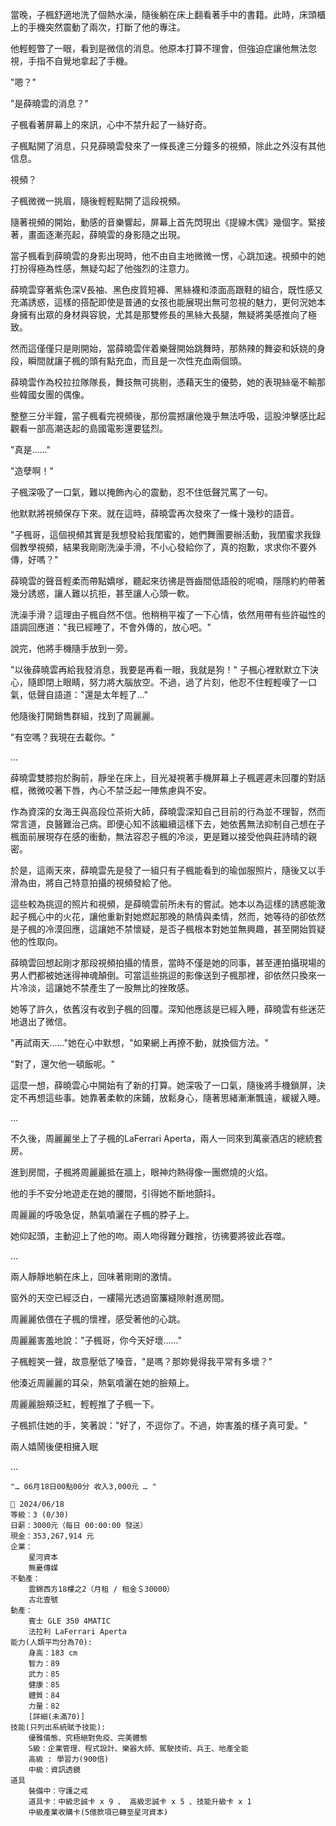 當晚，子楓舒適地洗了個熱水澡，隨後躺在床上翻看著手中的書籍。此時，床頭櫃上的手機突然震動了兩次，打斷了他的專注。

他輕輕瞥了一眼，看到是微信的消息。他原本打算不理會，但強迫症讓他無法忽視，手指不自覺地拿起了手機。

"嗯？"

"是薛曉雲的消息？"

子楓看著屏幕上的來訊，心中不禁升起了一絲好奇。

子楓點開了消息，只見薛曉雲發來了一條長達三分鐘多的視頻，除此之外沒有其他信息。

視頻？

子楓微微一挑眉，隨後輕輕點開了這段視頻。

隨著視頻的開始，動感的音樂響起，屏幕上首先閃現出《提線木偶》幾個字。緊接著，畫面逐漸亮起，薛曉雲的身影隨之出現。

當子楓看到薛曉雲的身影出現時，他不由自主地微微一愣，心跳加速。視頻中的她打扮得極為性感，無疑勾起了他強烈的注意力。

薛曉雲穿著紫色深V長袖、黑色皮質短褲、黑絲襪和漆面高跟鞋的組合，既性感又充滿誘惑，這樣的搭配即使是普通的女孩也能展現出無可忽視的魅力，更何況她本身擁有出眾的身材與容貌，尤其是那雙修長的黑絲大長腿，無疑將美感推向了極致。

然而這僅僅只是剛開始，當薛曉雲伴着樂聲開始跳舞時，那熱辣的舞姿和妖娆的身段，瞬間就讓子楓的頭有點充血，而且是一次性充血兩個頭。

薛曉雲作為校拉拉隊隊長，舞技無可挑剔，憑藉天生的優勢，她的表現絲毫不輸那些韓國女團的偶像。

整整三分半鐘，當子楓看完視頻後，那份震撼讓他幾乎無法呼吸，這股沖擊感比起觀看一部高潮迭起的島國電影還要猛烈。

"真是……"

"造孽啊！"

子楓深吸了一口氣，難以掩飾內心的震動，忍不住低聲咒罵了一句。

他默默將視頻保存下來。就在這時，薛曉雲再次發來了一條十幾秒的語音。

"子楓哥，這個視頻其實是我想發給我閨蜜的，她們舞團要辦活動，我閨蜜求我錄個教學視頻，結果我剛剛洗澡手滑，不小心發給你了，真的抱歉，求求你不要外傳，好嗎？" 

薛曉雲的聲音輕柔而帶點嬌嗲，聽起來彷彿是唇齒間低語般的呢喃，隱隱約約帶著幾分誘惑，讓人難以抗拒，甚至讓人心頭一軟。

洗澡手滑？這理由子楓自然不信。他稍稍平複了一下心情，依然用帶有些許磁性的語調回應道："我已經睡了，不會外傳的，放心吧。"

說完，他將手機隨手放到一旁。

"以後薛曉雲再給我發消息，我要是再看一眼，我就是狗！" 子楓心裡默默立下決心，隨即閉上眼睛，努力將大腦放空。不過，過了片刻，他忍不住輕輕嘆了一口氣，低聲自語道："還是太年輕了…"

他隨後打開銷售群組，找到了周麗麗。

"有空嗎？我現在去載你。"

...

薛曉雲雙膝抱於胸前，靜坐在床上，目光凝視著手機屏幕上子楓遲遲未回覆的對話框，微微咬著下唇，內心不禁泛起一陣焦慮與不安。

作為資深的女海王與高段位茶術大師，薛曉雲深知自己目前的行為並不理智，然而常言道，良醫難治己病。即便心知不該繼續這樣下去，她依舊無法抑制自己想在子楓面前展現存在感的衝動，無法容忍子楓的冷淡，更是難以接受他與莊詩晴的親密。

於是，這兩天來，薛曉雲先是發了一組只有子楓能看到的瑜伽服照片，隨後又以手滑為由，將自己特意拍攝的視頻發給了他。

這些較為挑逗的照片和視頻，是薛曉雲前所未有的嘗試。她本以為這樣的誘惑能激起子楓心中的火花，讓他重新對她燃起那晚的熱情與柔情，然而，她等待的卻依然是子楓的冷漠回應，這讓她不禁懷疑，是否子楓根本對她並無興趣，甚至開始質疑他的性取向。

薛曉雲回想起剛才那段視頻拍攝的情景，當時不僅是她的同事，甚至連拍攝現場的男人們都被她迷得神魂顛倒。可當這些挑逗的影像送到子楓那裡，卻依然只換來一片冷淡，這讓她不禁產生了一股無比的挫敗感。

她等了許久，依舊沒有收到子楓的回覆。深知他應該是已經入睡，薛曉雲有些迷茫地退出了微信。

"再試兩天……"她在心中默想，"如果網上再撩不動，就換個方法。"

"對了，還欠他一頓飯呢。"

這麼一想，薛曉雲心中開始有了新的打算。她深吸了一口氣，隨後將手機鎖屏，決定不再想這些事。她靠著柔軟的床鋪，放鬆身心，隨著思緒漸漸飄遠，緩緩入睡。

...

不久後，周麗麗坐上了子楓的LaFerrari Aperta，兩人一同來到萬豪酒店的總統套房。

進到房間，子楓將周麗麗抵在牆上，眼神灼熱得像一團燃燒的火焰。

他的手不安分地遊走在她的腰間，引得她不斷地顫抖。

周麗麗的呼吸急促，熱氣噴灑在子楓的脖子上。

她仰起頭，主動迎上了他的吻。兩人吻得難分難捨，彷彿要將彼此吞噬。

...

兩人靜靜地躺在床上，回味著剛剛的激情。

窗外的天空已經泛白，一縷陽光透過窗簾縫隙射進房間。

周麗麗依偎在子楓的懷裡，感受著他的心跳。

周麗麗害羞地說："子楓哥，你今天好壞……"

子楓輕笑一聲，故意壓低了嗓音，"是嗎？那妳覺得我平常有多壞？"

他湊近周麗麗的耳朵，熱氣噴灑在她的臉頰上。

周麗麗臉頰泛紅，輕輕推了子楓一下。

子楓抓住她的手，笑著說："好了，不逗你了。不過，妳害羞的樣子真可愛。"

兩人嬉鬧後便相擁入眠

...

`"… 06月18日00點00分 收入3,000元 … "`

```
📰 2024/06/18
等級：3 (0/30)
日薪：3000元（每日 00:00:00 發送）
現金：353,267,914 元
企業：
    星河資本
    無憂傳媒
不動產：
    雲錦西方18樓之2（月租 / 租金＄30000）
    古北壹號
動產：
    賓士 GLE 350 4MATIC
    法拉利 LaFerrari Aperta
能力(人類平均分為70):
    身高：183 cm
    智力：89
    武力：85
    健康：85
    體質：84
    力量：82
    [詳細(未滿70)]
技能(只列出系統賦予技能):
    優雅儀態、究極絕對免疫、完美體態
    S級：企業管理、程式設計、樂器大師、駕駛技術、兵王、地產全能
    高級 : 學習力(900倍)
    中級：資訊透鏡
道具
    裝備中：守護之戒
    道具卡：中級忠誠卡 x 9 、 高級忠誠卡 x 5 、技能升級卡 x 1
    中級產業收購卡(5億款項已轉至星河資本)
```





